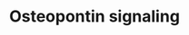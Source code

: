 ---
annotations:
- id: PW:0000650
  parent: signaling pathway
  type: Pathway Ontology
  value: signaling pathway pertinent to development
- id: PW:0000003
  parent: signaling pathway
  type: Pathway Ontology
  value: signaling pathway
authors:
- Mkutmon
- Eweitz
description: Study of regulation of promatrix metalloproteinase-9 (MMP-9) by osteopontin
  (OPN) through IKK signaling pathway.
last-edited: 2021-05-21
organisms:
- Bos taurus
redirect_from:
- /index.php/Pathway:WP3156
- /instance/WP3156
- /instance/WP3156_rr117585
revision: r117585
schema-jsonld:
- '@context': https://schema.org/
  '@id': https://wikipathways.github.io/pathways/WP3156.html
  '@type': Dataset
  creator:
    '@type': Organization
    name: WikiPathways
  description: Study of regulation of promatrix metalloproteinase-9 (MMP-9) by osteopontin
    (OPN) through IKK signaling pathway.
  keywords:
  - CHUK
  - IKBKB
  - INTB3
  - ITGAV
  - MAP2K1
  - MAPK1
  - MAPK3
  - MMP9
  - NFKB1
  - PLAU
  - RELA
  - SPP1
  license: CC0
  name: Osteopontin signaling
seo: CreativeWork
title: Osteopontin signaling
wpid: WP3156
---
